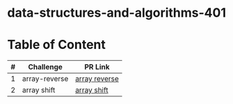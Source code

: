
# data-structures-and-algorithms-401

# Table of Content

|#|Challenge|PR Link|
|----|-----|-------|
|1|array-reverse|[array reverse](python/code_challenges/array-reverse/README.md)|
|2|array shift|[array shift](python/code_challenges/array-insert-shift.py/README.md)|
